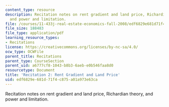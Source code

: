 ```yaml
---
content_type: resource
description: Recitation notes on rent gradient and land price, Richardian theory,
  and power and limitation.
file: /courses/11-433j-real-estate-economics-fall-2008/edf6829e681d71f4c875a01a973e63ca_rec2_2008.pdf
file_size: 188483
file_type: application/pdf
learning_resource_types:
- Recitations
license: https://creativecommons.org/licenses/by-nc-sa/4.0/
ocw_type: OCWFile
parent_title: Recitations
parent_type: CourseSection
parent_uid: a6777cf8-1043-b8b3-6aeb-e0b546faa8d0
resourcetype: Document
title: 'Recitation 2: Rent Gradient and Land Price'
uid: edf6829e-681d-71f4-c875-a01a973e63ca
---
```

Recitation notes on rent gradient and land price, Richardian theory, and power and limitation.